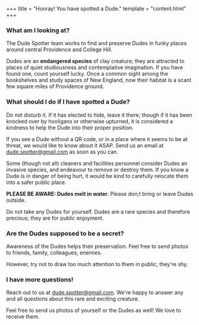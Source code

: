 +++
title = "Hooray! You have spotted a Dude."
template = "content.html"
+++

### What am I looking at?

The Dude Spotter team works to find and preserve Dudes in funky places around central Providence and College Hill. 

Dudes are an **endangered species** of clay creature; they are attracted to places of quiet studiousness and contemplative imagination. If you have found one, count yourself lucky. Once a common sight among the bookshelves and study spaces of New England, now their habitat is a scant few square miles of Providence ground.

### What should I do if I have spotted a Dude?

Do not disturb it. If it has elected to hide, leave it there; though if it has been knocked over by hooligans or otherwise upturned, it is considered a kindness to help the Dude into their proper position.

If you see a Dude without a QR code, or in a place where it seems to be at threat, we would like to know about it ASAP. Send us an email at dude.spotter@gmail.com as soon as you can.

Some (though not all) cleaners and facilities personnel consider Dudes an invasive species, and endeavour to remove or destroy them. If you know a Dude is in danger of being hurt, it would be kind to carefully relocate them into a safer public place.

**PLEASE BE AWARE: Dudes melt in water.** Please don;t bring or leave Dudes outside.

Do not take any Dudes for yourself. Dudes are a rare species and therefore precious; they are for public enjoyment.

### Are the Dudes supposed to be a secret?

Awareness of the Dudes helps their preservation. Feel free to send photos to friends, family, colleagues, enemies. 

However, try not to draw too much attention to them in public; they're shy.

### I have more questions!

Reach out to us at dude.spotter@gmail.com. We're happy to answer any and all questions about this rare and exciting creature.

Feel free to send us photos of yourself or the Dudes as well! We love to receive them.
